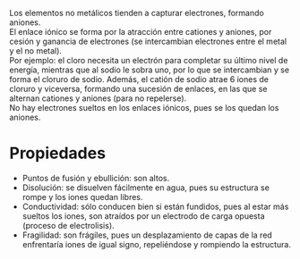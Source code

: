 Los elementos no metálicos tienden a capturar electrones, formando aniones.  
El enlace iónico se forma por la atracción entre cationes y aniones, por cesión y ganancia de electrones (se intercambian electrones entre el metal y el no metal).  
Por ejemplo: el cloro necesita un electrón para completar su último nivel de energía, mientras que al sodio le sobra uno, por lo que se intercambian y se forma el cloruro de sodio. Además, el catión de sodio atrae 6 iones de cloruro y viceversa, formando una sucesión de enlaces, en las que se alternan cationes y aniones (para no repelerse).  
No hay electrones sueltos en los enlaces iónicos, pues se los quedan los aniones.

# Propiedades
- Puntos de fusión y ebullición: son altos.
- Disolución: se disuelven fácilmente en agua, pues su estructura se rompe y los iones quedan libres.
- Conductividad: sólo conducen bien si están fundidos, pues al estar más sueltos los iones, son atraídos por un electrodo de carga opuesta (proceso de electrolisis).
- Fragilidad: son frágiles, pues un desplazamiento de capas de la red enfrentaría iones de igual signo, repeliéndose y rompiendo la estructura.
